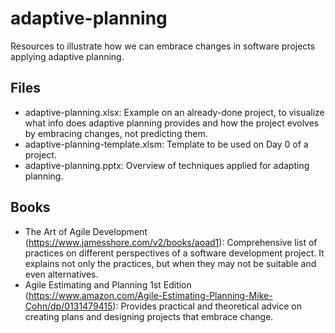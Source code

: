 # adaptive-planning

Resources to illustrate how we can embrace changes in software projects applying adaptive planning.

## Files

+ adaptive-planning.xlsx: Example on an already-done project, to visualize what info does adaptive planning provides and how the project evolves by embracing changes, not predicting them.
+ adaptive-planning-template.xlsm: Template to be used on Day 0 of a project.
+ adaptive-planning.pptx: Overview of techniques applied for adapting planning.

## Books

+ The Art of Agile Development (<https://www.jamesshore.com/v2/books/aoad1>): Comprehensive list of practices on different perspectives of a software development project. It explains not only the practices, but when they may not be suitable and even alternatives.
+ Agile Estimating and Planning 1st Edition (<https://www.amazon.com/Agile-Estimating-Planning-Mike-Cohn/dp/0131479415>): Provides practical and theoretical advice on creating plans and designing projects that embrace change.
